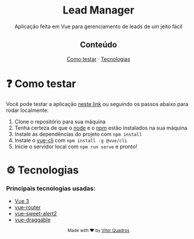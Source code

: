 <h1 align="center">Lead Manager</h1>

<p align="center">Aplicação feita em Vue para gerenciamento de leads de um jeito fácil</p>

<h2 align="center">Conteúdo</h2>

<p align="center">
<a href="#question-como-testar">Como testar</a>
·
<a href="#gear-tecnologias">Tecnologias</a>
</p>

# :question: Como testar

Você pode testar a aplicação [neste link](https://lead-manager.vercel.app/) ou seguindo os passos abaixo para rodar localmente:

1. Clone o repositório para sua máquina
2. Tenha certeza de que o [node](https://github.com/nodejs/node) e o [npm](https://github.com/npm/npm) estão instalados na sua máquina
3. Instale as dependências do projeto com `npm install`
4. Instale o [vue-cli](https://github.com/vuejs/vue-cli) com `npm install -g @vue/cli`
5. Inicie o servidor local com `npm run serve` e pronto!

# :gear: Tecnologias

### Principais tecnologias usadas:

- [Vue 3](https://github.com/vuejs/vue)
- [vue-router](https://github.com/vuejs/vue-router)
- [vue-sweet-alert2](https://github.com/avil13/vue-sweetalert2)
- [vue-draggable](https://github.com/SortableJS/vue.draggable.next)

<p align="center">
<sub>Made with ❤︎ by <a href="https://github.com/vitorquadros">Vitor Quadros</a></sub>
</p>
